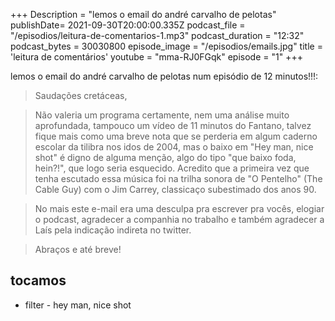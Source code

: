 +++
Description = "lemos o email do andré carvalho de pelotas"
publishDate= 2021-09-30T20:00:00.335Z
podcast_file = "/episodios/leitura-de-comentarios-1.mp3"
podcast_duration = "12:32"
podcast_bytes = 30030800
episode_image = "/episodios/emails.jpg"
title = 'leitura de comentários'
youtube = "mma-RJ0FGqk"
episode = "1"
+++

lemos o email do andré carvalho de pelotas num episódio de 12 minutos!!!:

> Saudações cretáceas,

> Não valeria um programa certamente, nem uma análise muito aprofundada,
> tampouco um vídeo de 11 minutos do Fantano, talvez fique mais como uma
> breve nota que se perderia em algum caderno escolar da tilibra nos idos
> de 2004, mas o baixo em "Hey man, nice shot" é digno de alguma menção,
> algo do tipo "que baixo foda, hein?!", que logo seria esquecido.
> Acredito que a primeira vez que tenha escutado essa música foi na trilha
> sonora de "O Pentelho" (The Cable Guy) com o Jim Carrey, classicaço
> subestimado dos anos 90.

> No mais este e-mail era uma desculpa pra escrever pra vocês, elogiar o
> podcast, agradecer a companhia no trabalho e também agradecer a Laís
> pela indicação indireta no twitter.

> Abraços e até breve!


## tocamos
* filter - hey man, nice shot
